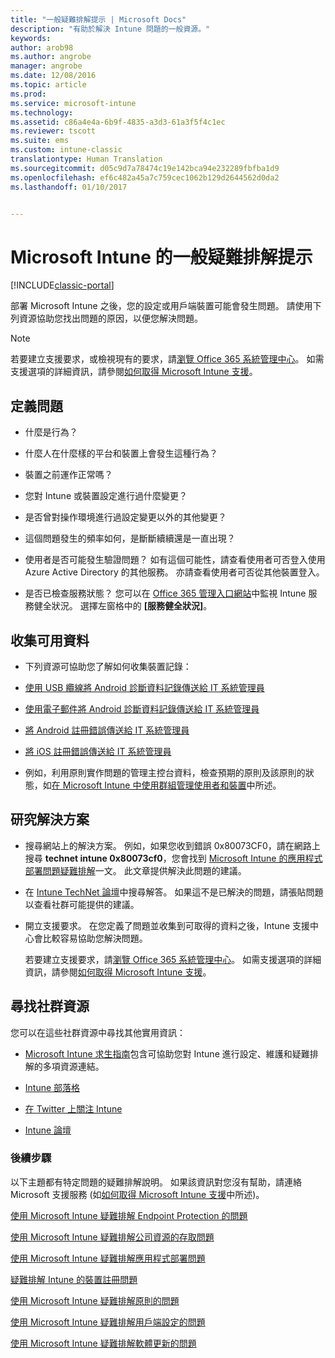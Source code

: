 ```yaml
---
title: "一般疑難排解提示 | Microsoft Docs"
description: "有助於解決 Intune 問題的一般資源。"
keywords: 
author: arob98
ms.author: angrobe
manager: angrobe
ms.date: 12/08/2016
ms.topic: article
ms.prod: 
ms.service: microsoft-intune
ms.technology: 
ms.assetid: c86a4e4a-6b9f-4835-a3d3-61a3f5f4c1ec
ms.reviewer: tscott
ms.suite: ems
ms.custom: intune-classic
translationtype: Human Translation
ms.sourcegitcommit: d05c9d7a78474c19e142bca94e232289fbfba1d9
ms.openlocfilehash: ef6c482a45a7c759cec1062b129d2644562d0da2
ms.lasthandoff: 01/10/2017


---
```


# <a name="general-troubleshooting-tips-for-microsoft-intune"></a>Microsoft Intune 的一般疑難排解提示

[!INCLUDE[classic-portal](../includes/classic-portal.md)]

部署 Microsoft Intune 之後，您的設定或用戶端裝置可能會發生問題。 請使用下列資源協助您找出問題的原因，以便您解決問題。

> [!NOTE]
> 若要建立支援要求，或檢視現有的要求，請[瀏覽 Office 365 系統管理中心](https://portal.office.com/admin/default.aspx)。 如需支援選項的詳細資訊，請參閱[如何取得 Microsoft Intune 支援](how-to-get-support-for-microsoft-intune.md)。

## <a name="define-the-problem"></a>定義問題

-   什麼是行為？

-   什麼人在什麼樣的平台和裝置上會發生這種行為？

-   裝置之前運作正常嗎？

-   您對 Intune 或裝置設定進行過什麼變更？

-   是否曾對操作環境進行過設定變更以外的其他變更？

-   這個問題發生的頻率如何，是斷斷續續還是一直出現？

-   使用者是否可能發生驗證問題？ 如有這個可能性，請查看使用者可否登入使用 Azure Active Directory 的其他服務。 亦請查看使用者可否從其他裝置登入。

-   是否已檢查服務狀態？ 您可以在 [Office 365 管理入口網站](https://portal.office.com/Admin/Default.aspx)中監視 Intune 服務健全狀況。 選擇左窗格中的 **[服務健全狀況]**。

## <a name="collect-available-data"></a>收集可用資料

-   下列資源可協助您了解如何收集裝置記錄：
  - [使用 USB 纜線將 Android 診斷資料記錄傳送給 IT 系統管理員](/intune/enduser/send-diagnostic-data-logs-to-your-it-administrator-using-a-usb-cable-android)
  - [使用電子郵件將 Android 診斷資料記錄傳送給 IT 系統管理員](/intune/enduser/send-diagnostic-data-logs-to-your-it-administrator-using-email-android)
  - [將 Android 註冊錯誤傳送給 IT 系統管理員](/intune/enduser/send-enrollment-errors-to-your-it-administrator-android)
  - [將 iOS 註冊錯誤傳送給 IT 系統管理員](/intune/enduser/send-errors-to-your-it-admin-ios)

-   例如，利用原則實作問題的管理主控台資料，檢查預期的原則及該原則的狀態，如[在 Microsoft Intune 中使用群組管理使用者和裝置](/intune/deploy-use/use-groups-to-manage-users-and-devices-with-microsoft-intune)中所述。

## <a name="research-the-solution"></a>研究解決方案

-   搜尋網站上的解決方案。 例如，如果您收到錯誤 0x80073CF0，請在網路上搜尋 **technet intune 0x80073cf0**，您會找到 [Microsoft Intune 的應用程式部署問題疑難排解](troubleshoot-app-deployment-problems-in-microsoft-intune.md)一文。 此文章提供解決此問題的建議。

-   在 [Intune TechNet 論壇](https://social.technet.microsoft.com/Forums/en-US/home?forum=microsoftintuneprod)中搜尋解答。  如果這不是已解決的問題，請張貼問題以查看社群可能提供的建議。

-   開立支援要求。 在您定義了問題並收集到可取得的資料之後，Intune 支援中心會比較容易協助您解決問題。

    若要建立支援要求，請[瀏覽 Office 365 系統管理中心](https://portal.office.com/admin/default.aspx)。 如需支援選項的詳細資訊，請參閱[如何取得 Microsoft Intune 支援](how-to-get-support-for-microsoft-intune.md)。

## <a name="find-community-resources"></a>尋找社群資源
您可以在這些社群資源中尋找其他實用資訊：

-   [Microsoft Intune 求生指南](http://social.technet.microsoft.com/wiki/contents/articles/23431.microsoft-intune-survival-guide.aspx)包含可協助您對 Intune 進行設定、維護和疑難排解的多項資源連結。

-   [Intune 部落格](http://blogs.technet.com/b/windowsintune/)

-   [在 Twitter 上關注 Intune](https://twitter.com/MSIntune)

-   [Intune 論壇](https://social.technet.microsoft.com/Forums/home?category=microsoftintune&filter=alltypes&sort=lastpostdesc)

### <a name="next-steps"></a>後續步驟
以下主題都有特定問題的疑難排解說明。 如果該資訊對您沒有幫助，請連絡 Microsoft 支援服務 (如[如何取得 Microsoft Intune 支援](how-to-get-support-for-microsoft-intune.md)中所述)。

[使用 Microsoft Intune 疑難排解 Endpoint Protection 的問題](troubleshoot-endpoint-protection-in-microsoft-intune.md)

[使用 Microsoft Intune 疑難排解公司資源的存取問題](troubleshoot-company-resource-access-problems-with-microsoft-intune.md)

[使用 Microsoft Intune 疑難排解應用程式部署問題](troubleshoot-app-deployment-problems-in-microsoft-intune.md)

[疑難排解 Intune 的裝置註冊問題](troubleshoot-device-enrollment-in-intune.md)

[使用 Microsoft Intune 疑難排解原則的問題](troubleshoot-policies-in-microsoft-intune.md)

[使用 Microsoft Intune 疑難排解用戶端設定的問題](troubleshoot-client-setup-in-microsoft-intune.md)

[使用 Microsoft Intune 疑難排解軟體更新的問題](troubleshoot-software-updates-in-microsoft-intune.md)


